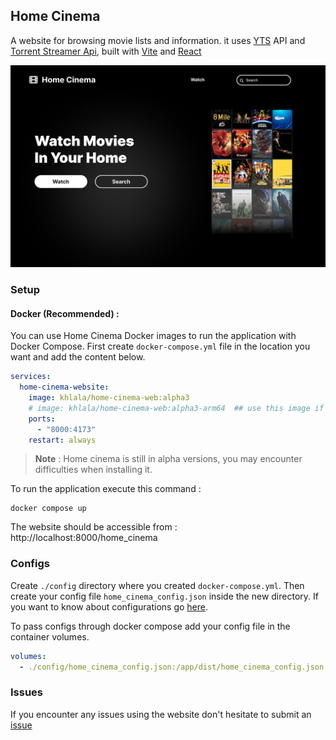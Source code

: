 ## Home Cinema

A website for browsing movie lists and information. it uses [YTS](https://yts.mx/) API and [Torrent Streamer Api](https://github.com/KHLALA-Gh/torrent-streamer-api), built with [Vite](https://vite.dev/) and [React](https://react.dev/)

![](./imgs/home_page.png)

### Setup

#### Docker (Recommended) :

You can use Home Cinema Docker images to run the application with Docker Compose.
First create `docker-compose.yml` file in the location you want and add the content below.

```yml
services:
  home-cinema-website:
    image: khlala/home-cinema-web:alpha3
    # image: khlala/home-cinema-web:alpha3-arm64  ## use this image if you are running on arm64 arch
    ports:
      - "8000:4173"
    restart: always
```

> **Note** : Home cinema is still in alpha versions, you may encounter difficulties when installing it.

To run the application execute this command :

```shell
docker compose up
```

The website should be accessible from : http://localhost:8000/home_cinema

### Configs

Create `./config` directory where you created `docker-compose.yml`. Then create your config file `home_cinema_config.json` inside the new directory.
If you want to know about configurations go [here](./docs/configurations.md).

To pass configs through docker compose add your config file in the container volumes.

```yml
volumes:
  - ./config/home_cinema_config.json:/app/dist/home_cinema_config.json
```

### Issues

If you encounter any issues using the website don't hesitate to submit an [issue](https://github.com/KHLALA-Gh/HomeCinemaWebsite/issues)
